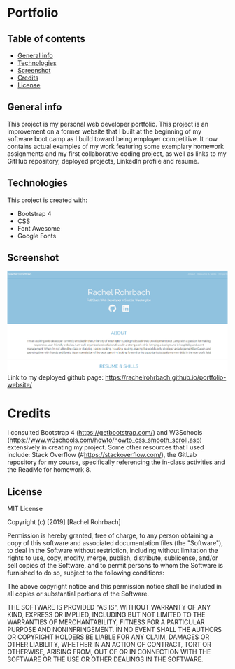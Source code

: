# Portfolio 

## Table of contents
* [General info](#general-info)
* [Technologies](#technologies)
* [Screenshot](#screenshot)
* [Credits](#credits)
* [License](#license)

## General info
This project is my personal web developer portfolio. This project is an improvement on a former website that I built at the beginning of my software boot camp as I build toward being employer competitive. It now contains actual examples of my work featuring some exemplary homework assignments and my first collaborative coding project, as well as links to my GitHub repository, deployed projects, LinkedIn profile and resume. 
	
## Technologies
This project is created with: 
* Bootstrap 4
* CSS
* Font Awesome
* Google Fonts

## Screenshot
![project screenshot](\assets\images\portfolio-screenshot.png)
Link to my deployed github page: https://rachelrohrbach.github.io/portfolio-website/


# Credits
I consulted Bootstrap 4 (https://getbootstrap.com/) and W3Schools (https://www.w3schools.com/howto/howto_css_smooth_scroll.asp) extensively in creating my project. Some other resources that I used include: Stack Overflow (#https://stackoverflow.com/), the GitLab repository for my course, specifically referencing the in-class activities and the ReadMe for homework 8. 

## License
MIT License

Copyright (c) [2019] [Rachel Rohrbach]

Permission is hereby granted, free of charge, to any person obtaining a copy
of this software and associated documentation files (the "Software"), to deal
in the Software without restriction, including without limitation the rights
to use, copy, modify, merge, publish, distribute, sublicense, and/or sell
copies of the Software, and to permit persons to whom the Software is
furnished to do so, subject to the following conditions:

The above copyright notice and this permission notice shall be included in all
copies or substantial portions of the Software.

THE SOFTWARE IS PROVIDED "AS IS", WITHOUT WARRANTY OF ANY KIND, EXPRESS OR
IMPLIED, INCLUDING BUT NOT LIMITED TO THE WARRANTIES OF MERCHANTABILITY,
FITNESS FOR A PARTICULAR PURPOSE AND NONINFRINGEMENT. IN NO EVENT SHALL THE
AUTHORS OR COPYRIGHT HOLDERS BE LIABLE FOR ANY CLAIM, DAMAGES OR OTHER
LIABILITY, WHETHER IN AN ACTION OF CONTRACT, TORT OR OTHERWISE, ARISING FROM,
OUT OF OR IN CONNECTION WITH THE SOFTWARE OR THE USE OR OTHER DEALINGS IN THE
SOFTWARE.